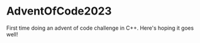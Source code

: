 # AdventOfCode2023
First time doing an advent of code challenge in C++. Here's hoping it goes well!
